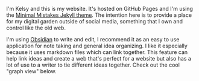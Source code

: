 I'm Kelsy and this is my website. It's hosted on GitHub Pages and I'm using the [Minimal Mistakes Jekyll theme](https://github.com/mmistakes/minimal-mistakes).
The intention here is to provide a place for my digital garden outside of social media, something that I own and control like the old web.

I'm using [Obsidian](https://obsidian.md/) to write and edit, I recommend it as an easy to use application for note taking and general idea organizing. I like it especially because it uses markdown files which can link together. This feature can help link ideas and create a web that's perfect for a website but also has a lot of use to a writer to tie different ideas together. Check out the cool "graph view" below.

